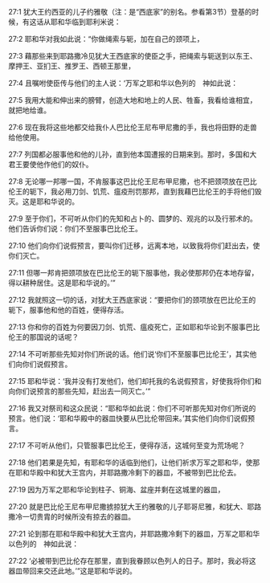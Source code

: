 <a id="1"></a>27:1  犹大王约西亚的儿子约雅敬（注：是“西底家”的别名。参看第3节）登基的时候，有这话从耶和华临到耶利米说：  

<a id="2"></a>27:2  耶和华对我如此说：“你做绳索与轭，加在自己的颈项上，  

<a id="3"></a>27:3  藉那些来到耶路撒冷见犹大王西底家的使臣之手，把绳索与轭送到以东王、摩押王、亚扪王、推罗王、西顿王那里，  

<a id="4"></a>27:4  且嘱咐使臣传与他们的主人说：‘万军之耶和华以色列的　神如此说：  

<a id="5"></a>27:5  我用大能和伸出来的膀臂，创造大地和地上的人民、牲畜，我看给谁相宜，就把地给谁。  

<a id="6"></a>27:6  现在我将这些地都交给我仆人巴比伦王尼布甲尼撒的手，我也将田野的走兽给他使用。  

<a id="7"></a>27:7  列国都必服事他和他的儿孙，直到他本国遭报的日期来到。那时，多国和大君王要使他作他们的奴仆。  

<a id="8"></a>27:8  无论哪一邦哪一国，不肯服事这巴比伦王尼布甲尼撒，也不把颈项放在巴比伦王的轭下，我必用刀剑、饥荒、瘟疫刑罚那邦，直到我藉巴比伦王的手将他们毁灭。这是耶和华说的。  

<a id="9"></a>27:9  至于你们，不可听从你们的先知和占卜的、圆梦的、观兆的以及行邪术的。他们告诉你们说：你们不至服事巴比伦王。  

<a id="10"></a>27:10  他们向你们说假预言，要叫你们迁移，远离本地，以致我将你们赶出去，使你们灭亡。  

<a id="11"></a>27:11  但哪一邦肯把颈项放在巴比伦王的轭下服事他，我必使那邦仍在本地存留，得以耕种居住。这是耶和华说的。’”  

<a id="12"></a>27:12  我就照这一切的话，对犹大王西底家说：“要把你们的颈项放在巴比伦王的轭下，服事他和他的百姓，便得存活。  

<a id="13"></a>27:13  你和你的百姓为何要因刀剑、饥荒、瘟疫死亡，正如耶和华论到不服事巴比伦王的那国说的话呢？  

<a id="14"></a>27:14  不可听那些先知对你们所说的话。他们说‘你们不至服事巴比伦王’，其实他们向你们说假预言。  

<a id="15"></a>27:15  耶和华说：‘我并没有打发他们，他们却托我的名说假预言，好使我将你们和向你们说预言的那些先知，赶出去一同灭亡。’”  

<a id="16"></a>27:16  我又对祭司和这众民说：“耶和华如此说：你们不可听那先知对你们所说的预言。他们说：‘耶和华殿中的器皿快要从巴比伦带回来。’其实他们向你们说假预言。  

<a id="17"></a>27:17  不可听从他们，只管服事巴比伦王，便得存活，这城何至变为荒场呢？  

<a id="18"></a>27:18  他们若果是先知，有耶和华的话临到他们，让他们祈求万军之耶和华，使那在耶和华殿中和犹大王宫内，并耶路撒冷剩下的器皿，不被带到巴比伦去。  

<a id="19"></a>27:19  因为万军之耶和华论到柱子、铜海、盆座并剩在这城里的器皿，  

<a id="20"></a>27:20  就是巴比伦王尼布甲尼撒掳掠犹大王约雅敬的儿子耶哥尼雅，和犹大、耶路撒冷一切贵胄的时候所没有掠去的器皿。  

<a id="21"></a>27:21  论到那在耶和华殿中和犹大王宫内，并耶路撒冷剩下的器皿，万军之耶和华以色列的　神如此说：  

<a id="22"></a>27:22  ‘必被带到巴比伦存在那里，直到我眷顾以色列人的日子。那时，我必将这器皿带回来交还此地。’”这是耶和华说的。  
